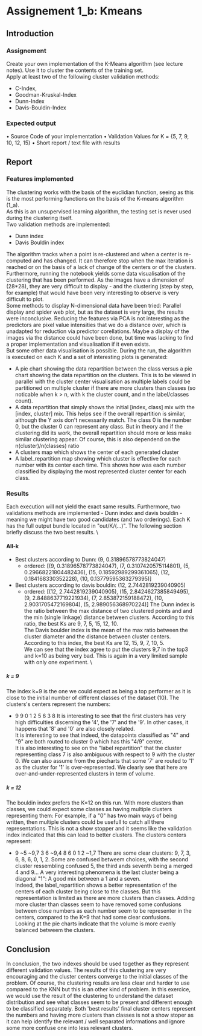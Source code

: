 # Assignement 1_b: Kmeans

## Introduction

### Assignement
Create your own implementation of the K-Means algorithm (see lecture notes). Use it to cluster the contents of the training set.\
Apply at least two of the following cluster validation methods: 
* C-Index, 
* Goodman-Kruskal-Index
* Dunn-Index
* Davis-Bouldin-Index

### Expected output
• Source Code of your implementation
• Validation Values for K = {5, 7, 9, 10, 12, 15}
• Short report / text file with results

## Report
### Features implemented
The clustering works with the basis of the euclidian function, seeing as this is the most performing functions on the basis of the K-means algorithm (1_a).\
As this is an unsupervised learning algorithm, the testing set is never used during the clustering itself.\
Two validation methods are implemented:
* Dunn index
* Davis Bouldin index

The algorithm tracks when a point is re-clustered and when a center is re-computed and has changed. It can therefore stop when the max iteration is reached or on the basis of a lack of change of the centers or of the clusters.
\
Furthermore, running the notebook yields some data visualisation of the clustering that has been performed. As the images have a dimension of (28*28), they are very difficult to display - and the clustering (step by step, for example) that would have been very interesting to observe is very difficult to plot.\
Some methods to display N-dimensional data have been tried: Parallel display and spider web plot, but as the dataset is very large, the results were inconclusive. Reducing the features via PCA is not interesting as the predictors are pixel value intensities that we do a distance over, which is unadapted for reduction via predictor corellations. Maybe a display of the images via the distance could have been done, but time was lacking to find a proper implementation and visualisation if it even exists.
\
But some other data visualisation is possible. During the run, the algorithm is executed on each K and a set of interesting plots is generated:
* A pie chart showing the data repartition between the class versus a pie chart showing the data repartition on the clusters. This is to be viewed in parallel with the cluster center visualisation as multiple labels could be partitioned on multiple cluster if there are more clusters than classes (so noticable when k > n, with k the cluster count, and n the label/classes count).
* A data repartition that simply shows the initial [index, class] mix with the [index, cluster] mix. This helps see if the overall repartition is similar, although the Y axis don't necessarily match. The class 0 is the number 0, but the cluster 0 can represent any class. But in theory and if the clustering did its work, the overall repartition should more or less make similar clustering appear. Of course, this is also dependend on the n(cluster)/n(classes) ratio
* A clusters map which shows the center of each generated cluster
* A label_repartition map showing which cluster is effective for each number with its center each time. This shows how was each number classified by displaying the most represented cluster center for each class.

### Results
Each execution will not yield the exact same results. Furthermore, two validations methods are implemented - Dunn index and davis bouldin - meaning we might have two good candidates (and two orderings). Each K has the full output bundle located in "out/K/(...)". The following section briefly discuss the two best results.
\

#### All-k
* Best clusters according to Dunn: (9, 0.31896578773824047) 
    * ordered: [(9, 0.31896578773824047), (7, 0.3107420575114801), (5, 0.29668221804482436), (15, 0.18592989299361065), (12, 0.184168330352228), (10, 0.13779595363279395)]
* Best clusters according to davis bouldin: (12, 2.7442819239040905)
    * ordered: [(12, 2.7442819239040905), (15, 2.8424627385849495), (9, 2.8488637719221934), (7, 2.853872159188472), (10, 2.9031705472169804), (5, 2.989056368970224)]
The Dunn index is the ratio between the max distance of two clustered points and and the min (single linkage) distance between clusters. According to this ratio, the best Ks are 9, 7, 5, 15, 12, 10.\
The Davis boulder index is the mean of the max ratio between the cluster diameter and the distance between cluster centers. According to this index, the best Ks are 12, 15, 9, 7, 10, 5.\
We can see that the index agree to put the clusters 9,7 in the top3 and k=10 as being very bad. This is again in a very limited sample with only one experiment.
\
##### k = 9
The index k=9 is the one we could expect as being a top performer as it is close to the initial number of different classes of the dataset (10). The clusters's centers represent the numbers:
* 9 9 0 1 2 5 6 3 8
It is interesting to see that the first clusters has very high difficulties discerning the '4', the '7' and the '9'. In other cases, it happens that '8' and '0' are also closely related.\
It is interesting to see that indeed, the datapoints classified as "4" and "9" are both routed to cluster 0 which has this "4/9" center.\
It is also interesting to see on the "label repartition" that the cluster representing class 7 is also ambiguous with respect to 9 with the cluster 0. We can also assume from the piecharts that some '7' are routed to '1' as the cluster for '1' is over-represented. We clearly see that here are over-and-under-represented clusters in term of volume.

##### k = 12
The bouldin index prefers the K=12 on this run. With more clusters than classes, we could expect some classes as having multiple clusters representing them: For example, if a "0" has two main ways of being written, then multiple clusters could be usefull to catch all there representations. This is not a show stopper and it seems like the validation index indicated that this can lead to better clusters.
The clusters centers represent:
* 9 ~5 ~9,7 3 6 ~9,4 8 6 0 1 2 ~1,7
There are some clear clusters: 9, 7, 3, 6, 8, 6, 0, 1, 2. Some are confused betweem choices, with the second cluster ressembling confused 5, the third ands seventh being a merged 4 and 9... A very interesting phenomena is the last cluster being a diagonal "1": A good mix between a 1 and a seven.\
Indeed, the label_repartition shows a better representation of the centers of each cluster being close to the classes. But this representation is limited as there are more clusters than classes. Adding more cluster than classes seem to have removed some confusions between close numbers as each number seem to be representer in the centers, compared to the K=9 that had some clear confusions.\
Looking at the pie charts indicate that the volume is more evenly balanced betweem the clusters.

## Conclusion
In conclusion, the two indexes should be used together as they represent different validation values. The results of this clustering are very encouraging and the cluster centers converge to the initial classes of the problem. Of course, the clustering results are less clear and harder to use compared to the KNN but this is an other kind of problem. In this exercice, we would use the result of the clustering to understand the dataset distribution and see what classes seem to be present and different enough to be classified separately. Both 'best results' final cluster centers represent the numbers and having more clusters than classes is not a show stoper as it can help identify the relevant / well separated informations and ignore some more confuse one into less relevant clusters.